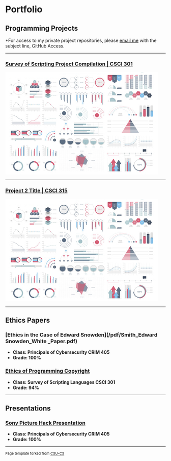 Portfolio
=========

Programming Projects
--------------------

*For access to my private project repositories, please [email me](mailto:JTSmith3@csustudent.net?subject=GitHub%20Access) with the subject line, GitHub Access.

---
### [Survey of Scripting Project Compilation | CSCI 301](project1)

![Project 1 Thumbnail Name](images/dummy_thumbnail.jpg)

---
### [Project 2 Title | CSCI 315](project1)

![Project 2 Thumbnail Name](images/dummy_thumbnail.jpg)

---

Ethics Papers
-------------

### [Ethics in the Case of Edward Snowden](/pdf/Smith_Edward Snowden_White _Paper.pdf)

-   **Class: Principals of Cybersecurity CRIM 405** 
-   **Grade: 100%**

### [Ethics of Programming Copyright](/pdf/Smith_Scripting_Ethics_Paper.pdf)

-   **Class: Survey of Scripting Languages CSCI 301**  
-   **Grade: 94%**

---

Presentations
-------------

### [Sony Picture Hack Presentation](/pdf/Smith_Sony_Picture_Hack.pdf)

-   **Class: Principals of Cybersecurity CRIM 405**
-   **Grade: 100%**

---

<p style="font-size:11px">Page template forked from <a href="https://github.com/csu-cs/csci-portfolio">CSU-CS</a></p>
<!-- Remove above link if you don't want to attributive -->
